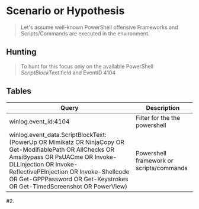 # Scenario or Hypothesis
> Let's assume well-known PowerShell offensive Frameworks and Scripts/Commands are executed in the environment.  

## Hunting
> To hunt for this focus only on the available PowerShell _ScriptBlockText_ field and EventID 4104

## Tables

| Query | Description |
| ----- | ----------- |
|winlog.event_id:4104| Filter for the the powershell | 
|winlog.event_data.ScriptBlockText:(PowerUp OR Mimikatz OR NinjaCopy OR Get-ModifiablePath OR AllChecks OR AmsiBypass OR PsUACme OR Invoke-DLLInjection OR Invoke-ReflectivePEInjection OR Invoke-Shellcode OR Get-GPPPassword OR Get-Keystrokes OR Get-TimedScreenshot OR PowerView) | Powershell framework or scripts/commands |   

#2. 
